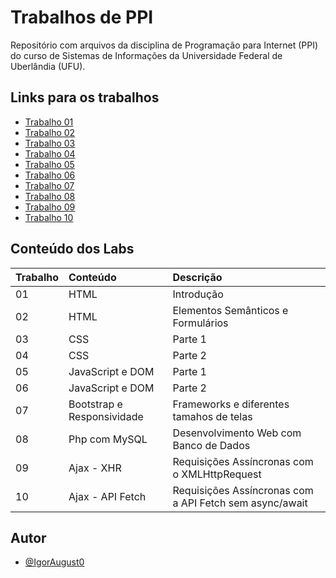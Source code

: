 # Trabalhos de PPI

Repositório com arquivos da disciplina de Programação para Internet (PPI) do curso de Sistemas de Informações da Universidade Federal de Uberlândia (UFU).

## Links para os trabalhos

- [Trabalho 01](https://igoraugusto.me/PPI/trabalho01/)
- [Trabalho 02](https://igoraugusto.me/PPI/trabalho02/)
- [Trabalho 03](https://igoraugusto.me/PPI/trabalho03/)
- [Trabalho 04](https://igoraugusto.me/PPI/trabalho04/)
- [Trabalho 05](https://igoraugusto.me/PPI/trabalho05/)
- [Trabalho 06](https://igoraugusto.me/PPI/trabalho06/)
- [Trabalho 07](https://igoraugusto.me/PPI/trabalho07/)
- [Trabalho 08](https://igoraugusto.me/PPI/trabalho08/)
- [Trabalho 09](https://igoraugusto.me/PPI/trabalho09/)
- [Trabalho 10](https://igoraugusto.me/PPI/trabalho10/)

## Conteúdo dos Labs

| Trabalho   | Conteúdo |  Descrição |
| :---------- | :--------- | :--------- |
| 01 | HTML |  Introdução |
| 02 | HTML | Elementos Semânticos e Formulários  |
| 03 | CSS  | Parte 1 |
| 04 | CSS  | Parte 2 |
| 05 | JavaScript e DOM | Parte 1 |
| 06 | JavaScript e DOM | Parte 2 |
| 07 | Bootstrap e Responsividade | Frameworks e diferentes tamahos de telas |
| 08 |  Php com MySQL | Desenvolvimento Web com Banco de Dados |
| 09 |  Ajax - XHR | Requisições Assíncronas com o XMLHttpRequest |
| 10 |  Ajax - API Fetch | Requisições Assíncronas com a API Fetch sem async/await |

## Autor

- [@IgorAugust0](https://github.com/IgorAugust0)
